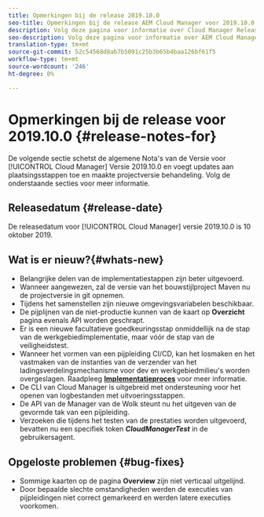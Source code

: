 ```yaml
---
title: Opmerkingen bij de release 2019.10.0
seo-title: Opmerkingen bij de release AEM Cloud Manager voor 2019.10.0
description: Volg deze pagina voor informatie over Cloud Manager Release 2019.10.0.
seo-description: Volg deze pagina voor informatie over AEM Cloud Manager Release 2019.10.0.
translation-type: tm+mt
source-git-commit: 52c54568d8ab7b5091c25b3b65b4baa126bf61f5
workflow-type: tm+mt
source-wordcount: '246'
ht-degree: 0%

---
```


# Opmerkingen bij de release voor 2019.10.0 {#release-notes-for}

De volgende sectie schetst de algemene Nota&#39;s van de Versie voor [!UICONTROL Cloud Manager] Versie 2019.10.0 en voegt updates aan plaatsingsstappen toe en maakte projectversie behandeling.
Volg de onderstaande secties voor meer informatie.

## Releasedatum {#release-date}

De releasedatum voor [!UICONTROL Cloud Manager] versie 2019.10.0 is 10 oktober 2019.

## Wat is er nieuw?{#whats-new}

* Belangrijke delen van de implementatiestappen zijn beter uitgevoerd.
* Wanneer aangewezen, zal de versie van het bouwstijlproject Maven nu de projectversie in git opnemen.
* Tijdens het samenstellen zijn nieuwe omgevingsvariabelen beschikbaar.
* De pijplijnen van de niet-productie kunnen van de kaart op **Overzicht** pagina evenals API worden geschrapt.
* Er is een nieuwe facultatieve goedkeuringsstap onmiddellijk na de stap van de werkgebiedimplementatie, maar vóór de stap van de veiligheidstest.
* Wanneer het vormen van een pijpleiding CI/CD, kan het losmaken en het vastmaken van de instanties van de verzender van het ladingsverdelingsmechanisme voor dev en werkgebiedmilieu&#39;s worden overgeslagen.
Raadpleeg **[Implementatieproces](deploying-code.md#deployment-process)** voor meer informatie.
* De CLI van Cloud Manager is uitgebreid met ondersteuning voor het openen van logbestanden met uitvoeringsstappen.
* De API van de Manager van de Wolk steunt nu het uitgeven van de gevormde tak van een pijpleiding.
* Verzoeken die tijdens het testen van de prestaties worden uitgevoerd, bevatten nu een specifiek token ***CloudManagerTest*** in de gebruikersagent.

## Opgeloste problemen {#bug-fixes}

* Sommige kaarten op de pagina **Overview** zijn niet verticaal uitgelijnd.
* Door bepaalde slechte omstandigheden werden de executies van pijpleidingen niet correct gemarkeerd en werden latere executies voorkomen.
